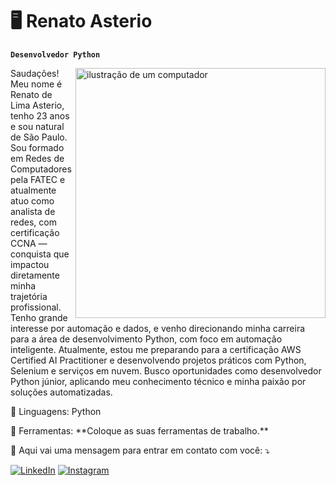 # 🖥️ Renato Asterio

**`Desenvolvedor Python`**

<img src="https://raw.githubusercontent.com/MicaelliMedeiros/micaellimedeiros/master/image/computer-illustration.png" alt="ilustração de um computador" min-width="400px" max-width="400px" width="400px" align="right">

<p align="left"> 
Saudações! Meu nome é Renato de Lima Asterio, tenho 23 anos e sou natural de São Paulo.
Sou formado em Redes de Computadores pela FATEC e atualmente atuo como analista de redes, com certificação CCNA — conquista que impactou diretamente minha trajetória profissional.
Tenho grande interesse por automação e dados, e venho direcionando minha carreira para a área de desenvolvimento Python, com foco em automação inteligente.
Atualmente, estou me preparando para a certificação AWS Certified AI Practitioner e desenvolvendo projetos práticos com Python, Selenium e serviços em nuvem.
Busco oportunidades como desenvolvedor Python júnior, aplicando meu conhecimento técnico e minha paixão por soluções automatizadas.
</p>

<p align="left">
  🦄 Linguagens: Python
</p>

<p align="left">
  💼 Ferramentas: **Coloque as suas ferramentas de trabalho.**
</p>

<p align="left">
  💌 Aqui vai uma mensagem para entrar em contato com você: ⤵️
</p>

<p align="left">
  <a href="#" title="LinkedIn">
  <img src="https://img.shields.io/badge/-Linkedin-0e76a8?style=flat-square&logo=Linkedin&logoColor=white&link=www.linkedin.com/in/renatoasterio" alt="LinkedIn"/></a>
  <a href="#" title="Instagram">
  <img src="https://img.shields.io/badge/-Instagram-DF0174?style=flat-square&labelColor=DF0174&logo=instagram&logoColor=white&link=https://www.instagram.com/renatoasterio/" alt="Instagram"/></a>
</p>
